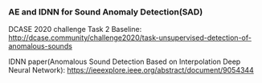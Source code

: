 ### AE and IDNN for Sound Anomaly Detection(SAD)

DCASE 2020 challenge Task 2 Baseline: http://dcase.community/challenge2020/task-unsupervised-detection-of-anomalous-sounds

IDNN paper(Anomalous Sound Detection Based on Interpolation Deep Neural Network): https://ieeexplore.ieee.org/abstract/document/9054344

